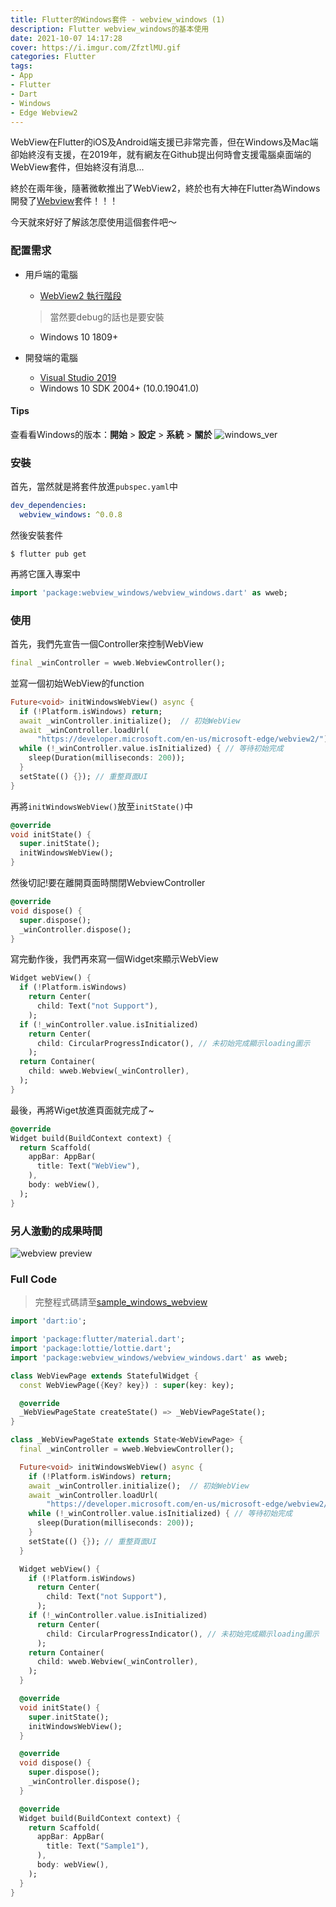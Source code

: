 ```yaml
---
title: Flutter的Windows套件 - webview_windows (1)
description: Flutter webview_windows的基本使用
date: 2021-10-07 14:17:28
cover: https://i.imgur.com/ZfztlMU.gif
categories: Flutter
tags:
- App
- Flutter
- Dart
- Windows
- Edge Webview2
---
```


WebView在Flutter的iOS及Android端支援已非常完善，但在Windows及Mac端卻始終沒有支援，在2019年，就有網友在Github提出何時會支援電腦桌面端的WebView套件，但始終沒有消息...

終於在兩年後，隨著微軟推出了WebView2，終於也有大神在Flutter為Windows開發了[Webview](https://pub.dev/packages/webview_windows)套件！！！

今天就來好好了解該怎麼使用這個套件吧～

### 配置需求

+ 用戶端的電腦
    - [WebView2 執行階段](https://developer.microsoft.com/zh-tw/microsoft-edge/webview2/)
    > 當然要debug的話也是要安裝
    - Windows 10 1809+

+ 開發端的電腦
    - [Visual Studio 2019](https://visualstudio.microsoft.com/zh-hant/downloads/)
    - Windows 10 SDK 2004+ (10.0.19041.0)

#### Tips
查看看Windows的版本：**開始** > **設定** > **系統** > **關於**
![windows_ver](https://i.imgur.com/yZKv4QW.png)

### 安裝

首先，當然就是將套件放進`pubspec.yaml`中

``` yaml
dev_dependencies:
  webview_windows: ^0.0.8
```

然後安裝套件
``` console
$ flutter pub get
```
再將它匯入專案中
``` dart
import 'package:webview_windows/webview_windows.dart' as wweb;
```

### 使用

首先，我們先宣告一個Controller來控制WebView
``` dart
final _winController = wweb.WebviewController();
```
並寫一個初始WebView的function
``` dart
Future<void> initWindowsWebView() async {
  if (!Platform.isWindows) return;
  await _winController.initialize();  // 初始WebView
  await _winController.loadUrl(
      "https://developer.microsoft.com/en-us/microsoft-edge/webview2/"); // 載入頁面
  while (!_winController.value.isInitialized) { // 等待初始完成
    sleep(Duration(milliseconds: 200));
  }
  setState(() {}); // 重整頁面UI
}
```

再將`initWindowsWebView()`放至`initState()`中
``` dart
@override
void initState() {
  super.initState();
  initWindowsWebView();
}
```

然後切記!要在離開頁面時關閉WebviewController
``` dart
@override
void dispose() {
  super.dispose();
  _winController.dispose();
}
```

寫完動作後，我們再來寫一個Widget來顯示WebView
``` dart
Widget webView() {
  if (!Platform.isWindows)
    return Center(
      child: Text("not Support"),
    );
  if (!_winController.value.isInitialized)
    return Center(
      child: CircularProgressIndicator(), // 未初始完成顯示loading圖示
    );
  return Container(
    child: wweb.Webview(_winController),
  );
}
```

最後，再將Wiget放進頁面就完成了~
``` dart
@override
Widget build(BuildContext context) {
  return Scaffold(
    appBar: AppBar(
      title: Text("WebView"),
    ),
    body: webView(),
  );
}
```

### 另人激動的成果時間

![webview preview](https://i.imgur.com/ZfztlMU.gif)

### Full Code

> 完整程式碼請至[sample_windows_webview](https://github.com/cailirl980519/sample_windows_webview)

``` dart
import 'dart:io';

import 'package:flutter/material.dart';
import 'package:lottie/lottie.dart';
import 'package:webview_windows/webview_windows.dart' as wweb;

class WebViewPage extends StatefulWidget {
  const WebViewPage({Key? key}) : super(key: key);

  @override
  _WebViewPageState createState() => _WebViewPageState();
}

class _WebViewPageState extends State<WebViewPage> {
  final _winController = wweb.WebviewController();

  Future<void> initWindowsWebView() async {
    if (!Platform.isWindows) return;
    await _winController.initialize();  // 初始WebView
    await _winController.loadUrl(
        "https://developer.microsoft.com/en-us/microsoft-edge/webview2/"); // 載入頁面
    while (!_winController.value.isInitialized) { // 等待初始完成
      sleep(Duration(milliseconds: 200));
    }
    setState(() {}); // 重整頁面UI
  }

  Widget webView() {
    if (!Platform.isWindows)
      return Center(
        child: Text("not Support"),
      );
    if (!_winController.value.isInitialized)
      return Center(
        child: CircularProgressIndicator(), // 未初始完成顯示loading圖示
      );
    return Container(
      child: wweb.Webview(_winController),
    );
  }

  @override
  void initState() {
    super.initState();
    initWindowsWebView();
  }

  @override
  void dispose() {
    super.dispose();
    _winController.dispose();
  }

  @override
  Widget build(BuildContext context) {
    return Scaffold(
      appBar: AppBar(
        title: Text("Sample1"),
      ),
      body: webView(),
    );
  }
}
```
